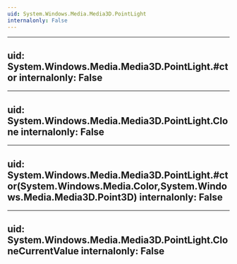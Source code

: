 ```yaml
---
uid: System.Windows.Media.Media3D.PointLight
internalonly: False
---
```


---
uid: System.Windows.Media.Media3D.PointLight.#ctor
internalonly: False
---

---
uid: System.Windows.Media.Media3D.PointLight.Clone
internalonly: False
---

---
uid: System.Windows.Media.Media3D.PointLight.#ctor(System.Windows.Media.Color,System.Windows.Media.Media3D.Point3D)
internalonly: False
---

---
uid: System.Windows.Media.Media3D.PointLight.CloneCurrentValue
internalonly: False
---

